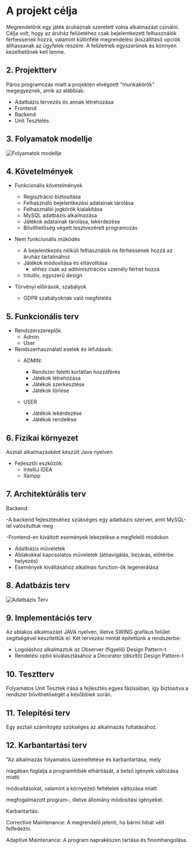 # A projekt célja
Megrendelőnk egy játék áruháznak szeretett volna alkalmazást csinálni. Célja volt, hogy az áruház felületéhez csak bejelentkezett felhasználók férhessenek hozzá,
valamint különféle megrendelési (kiszállítási) opciók állhassanak az ügyfelek részére. A felületnek egyszerűnek és könnyen kezelhetőnek kell lennie.

## 2. Projektterv
Páros programozás miatt a projekten elvégzett "munkakörök" megegyeznek, amik az alábbiak:

 - Adatbázis tervezés és annak létrehozása
 - Frontend
 - Backend
 - Unit Tesztelés

## 3. Folyamatok modellje

![Folyamatok modellje](https://cdn.discordapp.com/attachments/817069854033051689/972926738659176518/ToyShop.png)

## 4. Követelmények
 - Funkcionális követelmények
   - Regisztráció biztosítása
   - Felhasználó bejelentkezési adatainak tárolása
   - Felhasználói jogkörök kialakítása
   - MySQL adatbázis alkalmazása
   - Játékok adatainak tárolása, lekérdezése
   - Bővíthetőség végett tesztvezérelt programozás
   
 - Nem funkcionális működés
   - A bejelentkezés nélküli felhasználók ne férhessenek hozzá az áruház tartalmához
   - Játékok módosítása és eltávolítása
     - ehhez csak az adminisztrációs személy férhet hozzá
   - Intuitív, egyszerű design
   
 - Törvényi előírások, szabályok
   - GDPR szabályoknak való megfelelés

## 5. Funkcionális terv
 - Rendszerszereplők
    - Admin  
    - User
 - Rendszerhasználati esetek és lefutásaik:
    - ADMIN:
        - Rendszer feletti korlátlan hozzáférés
        - Játékok létrehozása
        - Játékok szerkesztése
        - Játékok törlése
    
    - USER
        - Játékok lekérdezése
        - Játékok rendelése

## 6. Fizikai környezet
 Asztali alkalmazásként készült Java nyelven
 - Fejlesztői eszközök:
   - IntelliJ IDEA
   - Xampp

## 7. Architektúrális terv
Backend:

-A backend fejlesztéséhez szükséges egy adatbázis szerver, amit MySQL-lel valósítuttuk meg

-Frontend-en kiváltott események lekezelése a megfelelő módokon
  - Adatbázis műveletek
  - Ablakokkal kapcsolatos műveletek (átnavigálás, bezárás, előtérbe helyezés)
  - Események kiváltásához alkalmas function-ök legenerálása
  
##  8. Adatbázis terv
![Adatbázis Terv](https://cdn.discordapp.com/attachments/817069854033051689/972929808004702288/unknown.png)

## 9. Implementációs terv
Az ablakos alkalmazást JAVA nyelven, illetve SWING grafikus felület segítségével készítettük el. Két tervezési mintát építettünk a rendszerbe:
- Logoláshoz alkalmaztuk az Observer (figyelő) Design Pattern-t
- Rendelési optió kiválasztásához a Decorator (díszítő) Design Pattern-t

## 10. Tesztterv
Folyamatos Unit Tesztek írása a fejlesztés egyes fázisaiban, így biztosítva a rendszer bővíthetőségét a későbbiek során.

## 11. Telepítési terv
Egy asztali számítógép szükséges az alkalmazás futtatásához.



## 12. Karbantartási terv
“Az alkalmazás folyamatos üzemeltetése és karbantartása, mely

magában foglalja a programhibák elhárítását, a belső igények változása miatti

módosításokat, valamint a környezeti feltételek változása miatt

megfogalmazott program-, illetve állomány módosítási igényeket.

Karbantartás:

Corrective Maintenance: A megrendelő jelenti, ha bármi hibát vélt felfedezni.

Adaptive Maintenance: A program naprakészen tartása és finomhangolása.
